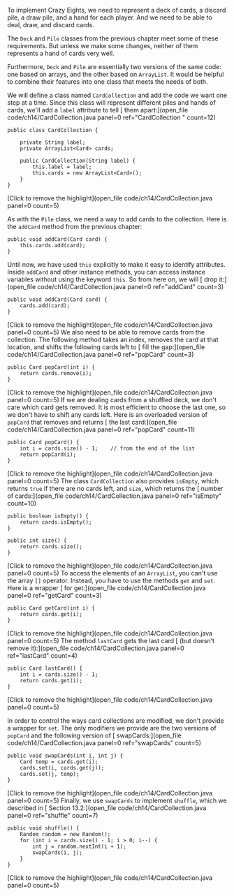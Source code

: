 To implement Crazy Eights, we need to represent a deck of cards, a discard pile, a draw pile, and a hand for each player. And we need to be able to deal, draw, and discard cards.

The `Deck` and `Pile` classes from the previous chapter meet some of these requirements. But unless we make some changes, neither of them represents a hand of cards very well.


Furthermore, `Deck` and `Pile` are essentially two versions of the same code: one based on arrays, and the other based on `ArrayList`. It would be helpful to combine their features into one class that meets the needs of both.

We will define a class named `CardCollection` and add the code we want one step at a time. Since this class will represent different piles and hands of cards, we'll add a `label` attribute to tell [ them apart:](open_file code/ch14/CardCollection.java panel=0 ref="CardCollection " count=12)



```code
public class CardCollection {

    private String label;
    private ArrayList<Card> cards;

    public CardCollection(String label) {
        this.label = label;
        this.cards = new ArrayList<Card>();
    }
}
```

[Click to remove the highlight](open_file code/ch14/CardCollection.java panel=0 count=5)


As with the `Pile` class, we need a way to add cards to the collection. Here is the `addCard` method from the previous chapter:

```code
public void addCard(Card card) {
    this.cards.add(card);
}
```


Until now, we have used `this` explicitly to make it easy to identify attributes. Inside `addCard` and other instance methods, you can access instance variables without using the keyword `this`. So from here on, we will [ drop it:](open_file code/ch14/CardCollection.java panel=0 ref="addCard" count=3)


```code
public void addCard(Card card) {
    cards.add(card);
}
```

[Click to remove the highlight](open_file code/ch14/CardCollection.java panel=0 count=5)
 We also need to be able to remove cards from the collection. The following method takes an index, removes the card at that location, and shifts the following cards left to [ fill the gap:](open_file code/ch14/CardCollection.java panel=0 ref="popCard" count=3)


```code
public Card popCard(int i) {
    return cards.remove(i);
}
```


[Click to remove the highlight](open_file code/ch14/CardCollection.java panel=0 count=5)
 If we are dealing cards from a shuffled deck, we don't care which card gets removed. It is most efficient to choose the last one, so we don't have to shift any cards left. Here is an overloaded version of `popCard` that removes and returns [ the last card:](open_file code/ch14/CardCollection.java panel=0 ref="popCard" count=11)


```code
public Card popCard() {
    int i = cards.size() - 1;    // from the end of the list
    return popCard(i);
}
```

[Click to remove the highlight](open_file code/ch14/CardCollection.java panel=0 count=5)
 The class `CardCollection` also provides `isEmpty`, which returns `true` if there are no cards left, and `size`, which returns the [ number of cards:](open_file code/ch14/CardCollection.java panel=0 ref="isEmpty" count=10)


```code
public boolean isEmpty() {
    return cards.isEmpty();
}
```

```code
public int size() {
    return cards.size();
}
```

[Click to remove the highlight](open_file code/ch14/CardCollection.java panel=0 count=5)
 To access the elements of an `ArrayList`, you can't use the array `[]` operator. Instead, you have to use the methods `get` and `set`. Here is a wrapper [ for get:](open_file code/ch14/CardCollection.java panel=0 ref="getCard" count=3)


```code
public Card getCard(int i) {
    return cards.get(i);
}
```

[Click to remove the highlight](open_file code/ch14/CardCollection.java panel=0 count=5)
 The method `lastCard` gets the last card [ (but doesn’t remove it):](open_file code/ch14/CardCollection.java panel=0 ref="lastCard" count=4)


```code
public Card lastCard() {
    int i = cards.size() - 1;
    return cards.get(i);
}
```

[Click to remove the highlight](open_file code/ch14/CardCollection.java panel=0 count=5)


In order to control the ways card collections are modified, we don't provide a wrapper for `set`. The only modifiers we provide are the two versions of `popCard` and the following version of [ swapCards:](open_file code/ch14/CardCollection.java panel=0 ref="swapCards" count=5)


```code
public void swapCards(int i, int j) {
    Card temp = cards.get(i);
    cards.set(i, cards.get(j));
    cards.set(j, temp);
}
```

[Click to remove the highlight](open_file code/ch14/CardCollection.java panel=0 count=5)
 Finally, we use `swapCards` to implement `shuffle`, which we described in [  Section 13.2:](open_file code/ch14/CardCollection.java panel=0 ref="shuffle" count=7)


```code
public void shuffle() {
    Random random = new Random();
    for (int i = cards.size() - 1; i > 0; i--) {
        int j = random.nextInt(i + 1);
        swapCards(i, j);
    }
}
```

[Click to remove the highlight](open_file code/ch14/CardCollection.java panel=0 count=5)
